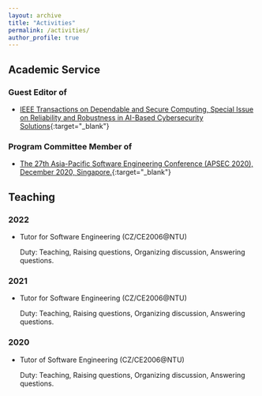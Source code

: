 ```yaml
---
layout: archive
title: "Activities"
permalink: /activities/
author_profile: true
---
```


## Academic Service
### Guest Editor of
* [IEEE Transactions on Dependable and Secure Computing, Special Issue on Reliability and Robustness in AI-Based Cybersecurity Solutions](https://www.computer.org/digital-library/journals/tq/call-for-papers-special-issue-on-reliability-and-robustness-in-ai-based-cybersecurity-solutions){:target="_blank"}

### Program Committee Member of
* [The 27th Asia-Pacific Software Engineering Conference (APSEC 2020), December 2020, Singapore.](https://formal-analysis.com/apsec/2020/){:target="_blank"}

## Teaching
### 2022
* Tutor for Software Engineering (CZ/CE2006@NTU)

  Duty: Teaching, Raising questions, Organizing discussion, Answering questions.

### 2021
* Tutor for Software Engineering (CZ/CE2006@NTU)

  Duty: Teaching, Raising questions, Organizing discussion, Answering questions.

### 2020
* Tutor of Software Engineering (CZ/CE2006@NTU)

  Duty: Teaching, Raising questions, Organizing discussion, Answering questions.